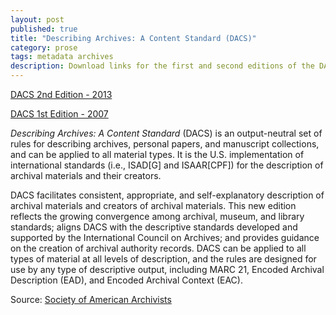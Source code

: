 ```yaml
---
layout: post
published: true
title: "Describing Archives: A Content Standard (DACS)"
category: prose
tags: metadata archives
description: Download links for the first and second editions of the DACS archival description standard.
---
```


[DACS 2nd Edition - 2013](https://dl.dropboxusercontent.com/u/8239797/DACS2E-2013.pdf)

[DACS 1st Edition - 2007](https://dl.dropboxusercontent.com/u/8239797/DACS-2007.pdf)


_Describing Archives: A Content Standard_ (DACS) is an output-neutral set of rules for describing archives, personal papers, and manuscript collections, and can be applied to all material types. It is the U.S. implementation of international standards (i.e., ISAD[G] and ISAAR[CPF]) for the description of archival materials and their creators.

DACS facilitates consistent, appropriate, and self-explanatory description of archival materials and creators of archival materials. This new edition reflects the growing convergence among archival, museum, and library standards; aligns DACS with the descriptive standards developed and supported by the International Council on Archives; and provides guidance on the creation of archival authority records. DACS can be applied to all types of material at all levels of description, and the rules are designed for use by any type of descriptive output, including MARC 21, Encoded Archival Description (EAD), and Encoded Archival Context (EAC).

Source: [Society of American Archivists](http://www2.archivists.org/standards/describing-archives-a-content-standard-second-edition-dacs)

